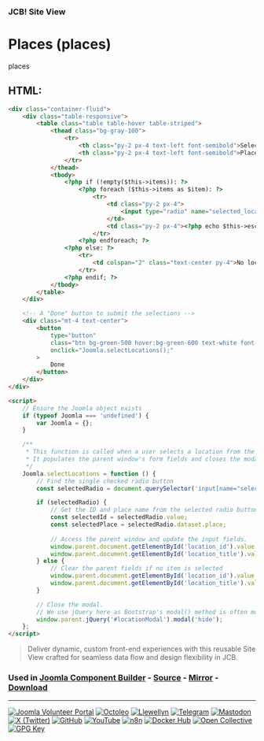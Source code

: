 ### JCB! Site View
# Places (places)

places

## HTML:
```html
<div class="container-fluid">
    <div class="table-responsive">
        <table class="table table-hover table-striped">
            <thead class="bg-gray-100">
                <tr>
                    <th class="py-2 px-4 text-left font-semibold">Select</th>
                    <th class="py-2 px-4 text-left font-semibold">Place Name</th>
                </tr>
            </thead>
            <tbody>
                <?php if (!empty($this->items)): ?>
                    <?php foreach ($this->items as $item): ?>
                        <tr>
                            <td class="py-2 px-4">
                                <input type="radio" name="selected_location" value="<?php echo (int) $item->id; ?>" data-place="<?php echo $this->escape($item->place); ?>">
                            </td>
                            <td class="py-2 px-4"><?php echo $this->escape($item->place); ?></td>
                        </tr>
                    <?php endforeach; ?>
                <?php else: ?>
                    <tr>
                        <td colspan="2" class="text-center py-4">No locations found.</td>
                    </tr>
                <?php endif; ?>
            </tbody>
        </table>
    </div>

    <!-- A "Done" button to submit the selections -->
    <div class="mt-4 text-center">
        <button
            type="button"
            class="btn bg-green-500 hover:bg-green-600 text-white font-bold py-2 px-4 rounded-lg shadow-sm transition-colors"
            onclick="Joomla.selectLocations();"
        >
            Done
        </button>
    </div>
</div>

<script>
    // Ensure the Joomla object exists
    if (typeof Joomla === 'undefined') {
        var Joomla = {};
    }

    /**
     * This function is called when a user selects a location from the modal.
     * It populates the parent window's form fields and closes the modal.
     */
    Joomla.selectLocations = function () {
        // Find the single checked radio button
        const selectedRadio = document.querySelector('input[name="selected_location"]:checked');

        if (selectedRadio) {
            // Get the ID and place name from the selected radio button
            const selectedId = selectedRadio.value;
            const selectedPlace = selectedRadio.dataset.place;
            
            // Access the parent window and update the input fields.
            window.parent.document.getElementById('location_id').value = selectedId;
            window.parent.document.getElementById('location_title').value = selectedPlace;
        } else {
            // Clear the parent fields if no item is selected
            window.parent.document.getElementById('location_id').value = '';
            window.parent.document.getElementById('location_title').value = '';
        }

        // Close the modal.
        // We use jQuery here as Bootstrap's modal() method is often more reliable.
        window.parent.jQuery('#locationModal').modal('hide');
    };
</script>
```

> Deliver dynamic, custom front-end experiences with this reusable Site View crafted for seamless data flow and design flexibility in JCB.

### Used in [Joomla Component Builder](https://www.joomlacomponentbuilder.com) - [Source](https://git.vdm.dev/joomla/Component-Builder) - [Mirror](https://github.com/vdm-io/Joomla-Component-Builder) - [Download](https://git.vdm.dev/joomla/pkg-component-builder/releases)

---
[![Joomla Volunteer Portal](https://img.shields.io/badge/-Joomla-gold?logo=joomla)](https://volunteers.joomla.org/joomlers/1396-llewellyn-van-der-merwe "Join Llewellyn on the Joomla Volunteer Portal: Shaping the Future Together!") [![Octoleo](https://img.shields.io/badge/-Octoleo-black?logo=linux)](https://git.vdm.dev/octoleo "--quiet") [![Llewellyn](https://img.shields.io/badge/-Llewellyn-ffffff?logo=gitea)](https://git.vdm.dev/Llewellyn "Collaborate and Innovate with Llewellyn on Git: Building a Better Code Future!") [![Telegram](https://img.shields.io/badge/-Telegram-blue?logo=telegram)](https://t.me/Joomla_component_builder "Join Llewellyn and the Community on Telegram: Building Joomla Components Together!") [![Mastodon](https://img.shields.io/badge/-Mastodon-9e9eec?logo=mastodon)](https://joomla.social/@llewellyn "Connect and Engage with Llewellyn on Joomla Social: Empowering Communities, One Post at a Time!") [![X (Twitter)](https://img.shields.io/badge/-X-black?logo=x)](https://x.com/llewellynvdm "Join the Conversation with Llewellyn on X: Where Ideas Take Flight!") [![GitHub](https://img.shields.io/badge/-GitHub-181717?logo=github)](https://github.com/Llewellynvdm "Build, Innovate, and Thrive with Llewellyn on GitHub: Turning Ideas into Impact!") [![YouTube](https://img.shields.io/badge/-YouTube-ff0000?logo=youtube)](https://www.youtube.com/@OctoYou "Explore, Learn, and Create with Llewellyn on YouTube: Your Gateway to Inspiration!") [![n8n](https://img.shields.io/badge/-n8n-black?logo=n8n)](https://n8n.io/creators/octoleo "Effortless Automation and Impactful Workflows with Llewellyn on n8n!") [![Docker Hub](https://img.shields.io/badge/-Docker-grey?logo=docker)](https://hub.docker.com/u/llewellyn "Llewellyn on Docker: Containerize Your Creativity!") [![Open Collective](https://img.shields.io/badge/-Donate-green?logo=opencollective)](https://opencollective.com/joomla-component-builder "Donate towards JCB: Help Llewellyn financially so he can continue developing this great tool!") [![GPG Key](https://img.shields.io/badge/-GPG-blue?logo=gnupg)](https://git.vdm.dev/Llewellyn/gpg "Unlock Trust and Security with Llewellyn's GPG Key: Your Gateway to Verified Connections!")